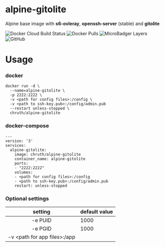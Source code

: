 # alpine-gitolite

Alpine base image with **s6-ovleray**, **openssh-server** (stable) and **gitolite**

![Docker Cloud Build Status](https://img.shields.io/docker/cloud/build/chruth/alpine-gitolite?style=flat-square)
![Docker Pulls](https://img.shields.io/docker/pulls/chruth/alpine-gitolite?style=flat-square)
![MicroBadger Layers](https://img.shields.io/microbadger/layers/chruth/alpine-gitolite?style=flat-square)
![GitHub](https://img.shields.io/github/license/chruth/alpine-gitolite?style=flat-square)

# Usage

### docker

```
docker run -d \
  --name=alpine-gitolite \
  -p 2222:2222 \
  -v <path for config files>:/config \
  -v <path to ssh-key.pub>:/config/admin.pub
  --restart unless-stopped \
  chruth/alpine-gitolite
```


### docker-compose

```
---
version: '3'
services:
  alpine-gitolite:
    image: chruth/alpine-gitolite
    container_name: alpine-gitolite
    ports:
    - "2222:2222"
    volumes:
    - <path for config files>:/config
    - <path to ssh-key.pub>:/config/admin.pub
    restart: unless-stopped
```

### Optional settings

| setting | default value |
| :---: | --- |
| -e PUID | 1000 |
| -e PGID | 1000 |
| -v \<path for app files\>:/app |  |
